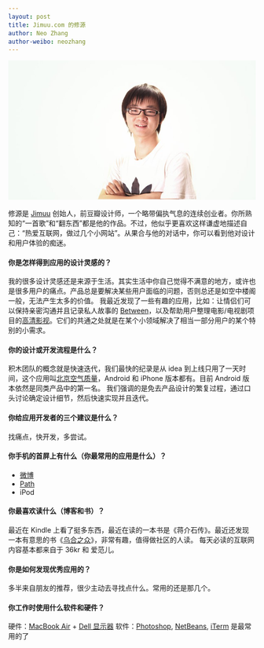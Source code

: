 ```yaml
---
layout: post
title: Jimuu.com 的修源
author: Neo Zhang
author-weibo: neozhang
---
```

![Xiuyuan Huang](/images/03212012/xiuyuan.jpg)

修源是 [Jimuu](http://jimuu.com) 创始人，前豆瓣设计师，一个略带偏执气息的连续创业者。你所熟知的“一首歌”和“翻东西”都是他的作品。不过，他似乎更喜欢这样谦虚地描述自己：“热爱互联网，做过几个小网站”。从果合与他的对话中，你可以看到他对设计和用户体验的痴迷。
 
#### 你是怎样得到应用的设计灵感的？
我的很多设计灵感还是来源于生活。其实生活中你自己觉得不满意的地方，或许也是很多用户的痛点。产品总是要解决某些用户面临的问题，否则总还是如空中楼阁一般，无法产生太多的价值。
我最近发现了一些有趣的应用，比如：让情侣们可以保持亲密沟通并且记录私人故事的 [Between](http://appbetween.us/)，以及帮助用户整理电影/电视剧项目的[高清影视](http://www.chunfen.com/)。它们的共通之处就是在某个小领域解决了相当一部分用户的某个特别的小需求。

#### 你的设计或开发流程是什么？
积木团队的概念就是快速迭代，我们最快的纪录是从 idea 到上线只用了一天时间，这个应用叫[北京空气质量](https://play.google.com/store/apps/details?id=com.jimu.wether.activity)，Android 和 iPhone 版本都有。目前 Android 版本依然是同类产品中的第一名。
我们强调的是免去产品设计的繁复过程，通过口头讨论确定设计细节，然后快速实现并且迭代。

#### 你给应用开发者的三个建议是什么？
找痛点，快开发，多尝试。

#### 你手机的首屏上有什么（你最常用的应用是什么）？
* [微博](http://weibo.com)
* [Path](http://path.com)
* iPod

#### 你最喜欢读什么（博客和书）？
最近在 Kindle 上看了挺多东西，最近在读的一本书是《蒋介石传》。最近还发现一本有意思的书《[乌合之众](http://book.douban.com/subject/1012611/)》，非常有趣，值得做社区的人读。
每天必读的互联网内容基本都来自于 36kr 和 爱范儿。

#### 你是如何发现优秀应用的？
多半来自朋友的推荐，很少主动去寻找点什么。常用的还是那几个。

#### 你工作时使用什么软件和硬件？
硬件：[MacBook Air](http://www.apple.com/macbookair/) + [Dell 显示器](http://accessories.ap.dell.com/sna/category.aspx?c=cn&category_id=4009&cs=cngen1&l=zh&s=bsd&~ck=mn)
软件：[Photoshop](http://www.photoshop.com/), [NetBeans](http://netbeans.org), [iTerm](http://iterm.sourceforge.net/) 是最常用的了